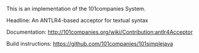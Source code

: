 This is an implementation of the 101companies System.

Headline: An ANTLR4-based acceptor for textual syntax

Documentation: http://101companies.org/wiki/Contribution:antlr4Acceptor

Build instructions: https://github.com/101companies/101simplejava